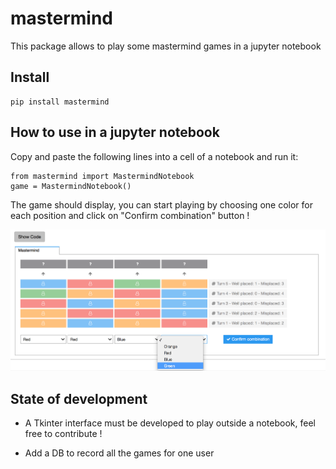 # mastermind

This package allows to play some mastermind games in a jupyter notebook

## Install

    pip install mastermind

## How to use in a jupyter notebook

Copy and paste the following lines into a cell of a notebook and run it:

    from mastermind import MastermindNotebook
    game = MastermindNotebook()

The game should display, you can start playing by choosing one color for each position and click on "Confirm combination" button !

![GitHub Logo](/img/game_capture.png)

## State of development

* A Tkinter interface must be developed to play outside a notebook, feel free to contribute !

* Add a DB to record all the games for one user